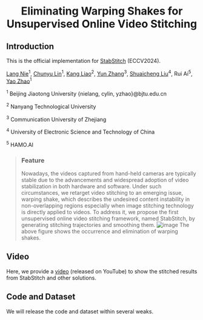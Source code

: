 # <p align="center">Eliminating Warping Shakes for Unsupervised Online Video Stitching

## Introduction
This is the official implementation for [StabStitch](https://arxiv.org/abs/2403.06378) (ECCV2024).

[Lang Nie](https://nie-lang.github.io/)<sup>1</sup>, [Chunyu Lin](https://faculty.bjtu.edu.cn/8549/)<sup>1</sup>, [Kang Liao](https://kangliao929.github.io/)<sup>2</sup>, [Yun Zhang](http://zhangyunnet.cn/academic/index.html)<sup>3</sup>, [Shuaicheng Liu](http://www.liushuaicheng.org/)<sup>4</sup>, Rui Ai<sup>5</sup>, [Yao Zhao](https://faculty.bjtu.edu.cn/5900/)<sup>1</sup>

<sup>1</sup> Beijing Jiaotong University  {nielang, cylin, yzhao}@bjtu.edu.cn

<sup>2</sup> Nanyang Technological University

<sup>3</sup> Communication University of Zhejiang 

<sup>4</sup> University of Electronic Science and Technology of China

<sup>5</sup> HAMO.AI

> ### Feature
> Nowadays, the videos captured from hand-held cameras are typically stable due to the advancements and widespread adoption of video stabilization in both hardware and software. Under such circumstances, we retarget video stitching to an emerging issue, warping shake, which describes the undesired content instability in non-overlapping regions especially when image stitching technology is directly applied to videos. To address it, we propose the first unsupervised online video stitching framework, named StabStitch, by generating stitching trajectories and smoothing them. 
![image](https://github.com/nie-lang/StabStitch/blob/main/fig.png)
The above figure shows the occurrence and elimination of warping shakes.
> 
## Video
Here, we provide a [video](https://www.youtube.com/watch?v=03kGEZJHxzI&t) (released on YouTube) to show the stitched results from StabStitch and other solutions.

## Code and Dataset
We will release the code and dataset within several weaks.
